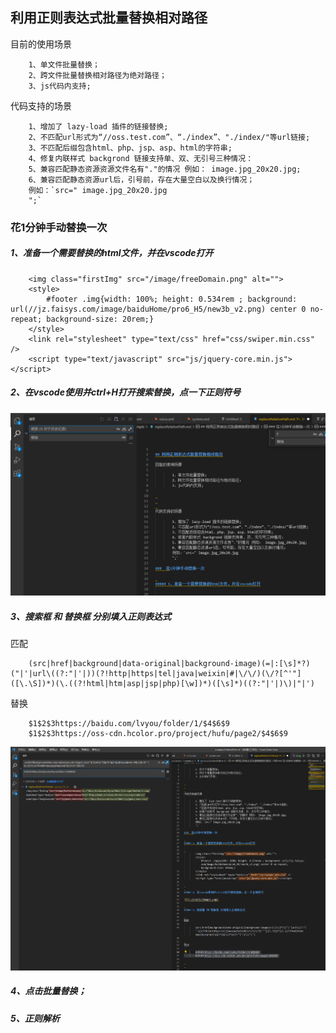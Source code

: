 
## 利用正则表达式批量替换相对路径

目前的使用场景

        1、单文件批量替换；
        2、跨文件批量替换相对路径为绝对路径；
        3、js代码内支持;



代码支持的场景

        1、增加了 lazy-load 插件的链接替换;
        2、不匹配url形式为“//oss.test.com”、“./index”、"./index/"等url链接;
        3、不匹配后缀包含html、php、jsp、asp、html的字符串;
        4、修复内联样式 backgrond 链接支持单、双、无引号三种情况：
        5、兼容匹配静态资源资源文件名有"."的情况 例如： image.jpg_20x20.jpg;
        6、兼容匹配静态资源url后，引号前，存在大量空白以及换行情况； 
        例如：`src=" image.jpg_20x20.jpg
        ";`

###  花1分钟手动替换一次


##### 1、准备一个需要替换的html文件，并在vscode打开


        <img class="firstImg" src="/image/freeDomain.png" alt="">
        <style>
            #footer .img{width: 100%; height: 0.534rem ; background: url(//jz.faisys.com/image/baiduHome/pro6_H5/new3b_v2.png) center 0 no-repeat; background-size: 20rem;}
        </style>
        <link rel="stylesheet" type="text/css" href="css/swiper.min.css" />
        <script type="text/javascript" src="js/jquery-core.min.js"></script>



##### 2、在vscode使用并ctrl+H打开搜索替换，点一下正则符号

![](./static/image1.png) 


##### 3、搜索框 和 替换框 分别填入正则表达式


匹配

        (src|href|background|data-original|background-image)(=|:[\s]*?)("|'|url\((?:"|'|))(?!http|https|tel|java|weixin|#|\/\/)(\/?[^'"]([\.\S])*)(\.((?!html|htm|asp|jsp|php)[\w])*)([\s]*)((?:"|'|)\)|"|')


替换

        $1$2$3https://baidu.com/lvyou/folder/1/$4$6$9
        $1$2$3https://oss-cdn.hcolor.pro/project/hufu/page2/$4$6$9



![](./static/image2.png) 

##### 4、点击批量替换；


##### 5、正则解析


